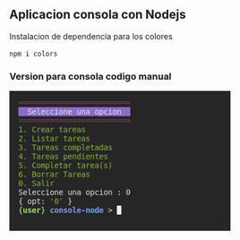 ## Aplicacion consola con Nodejs

Instalacion de dependencia para los colores

```shell
npm i colors
```

### Version para consola codigo manual
![Consola](./img/01.png)